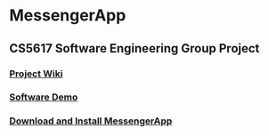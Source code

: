 # MessengerApp

## CS5617 Software Engineering Group Project

### [Project Wiki](https://github.com/Mr-K-AB/se-proj1-messenger/wiki)

### [Software Demo](https://youtu.be/Pmnwzs_qwCc)

### [Download and Install MessengerApp](https://github.com/Mr-K-AB/se-proj1-messenger/blob/migrate-tcp/Install.md)
